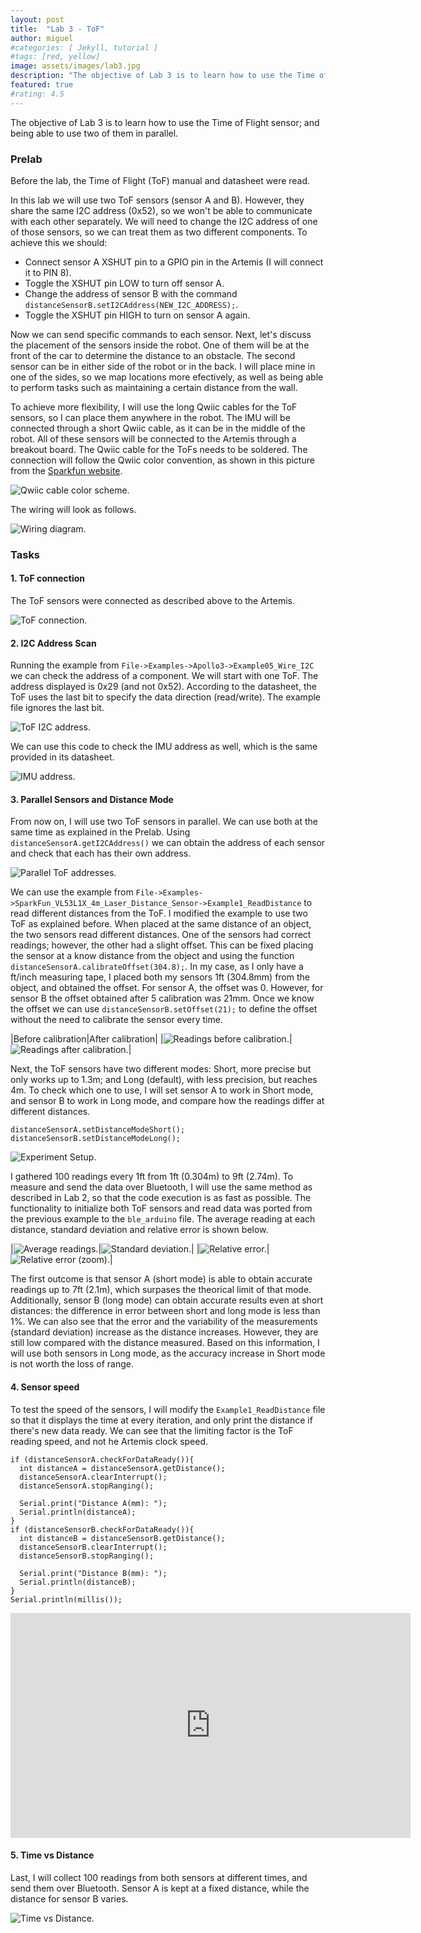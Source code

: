 ```yaml
---
layout: post
title:  "Lab 3 - ToF"
author: miguel
#categories: [ Jekyll, tutorial ]
#tags: [red, yellow]
image: assets/images/lab3.jpg
description: "The objective of Lab 3 is to learn how to use the Time of Flight sensor; and being able to use two of them in parallel."
featured: true
#rating: 4.5
---
```

The objective of Lab 3 is to learn how to use the Time of Flight sensor; and being able to use two of them in parallel.

### Prelab

Before the lab, the Time of Flight (ToF) manual and datasheet were read. 

In this lab we will use two ToF sensors (sensor A and B). However, they share the same I2C address (0x52), so we won't be able to communicate with each other separately. We will need to change the I2C address of one of those sensors, so we can treat them as two different components. To achieve this we should:

- Connect sensor A XSHUT pin to a GPIO pin in the Artemis (I will connect it to PIN 8).
- Toggle the XSHUT pin LOW to turn off sensor A.
- Change the address of sensor B with the command `distanceSensorB.setI2CAddress(NEW_I2C_ADDRESS);`.
- Toggle the XSHUT pin HIGH to turn on sensor A again.

Now we can send specific commands to each sensor. Next, let's discuss the placement of the sensors inside the robot. One of them will be at the front of the car to determine the distance to an obstacle. The second sensor can be in either side of the robot or in the back. I will place mine in one of the sides, so we map locations more efectively, as well as being able to perform tasks such as maintaining a certain distance from the wall. 

To achieve more flexibility, I will use the long Qwiic cables for the ToF sensors, so I can place them anywhere in the robot. The IMU will be connected through a short Qwiic cable, as it can be in the middle of the robot. All of these sensors will be connected to the Artemis through a breakout board. The Qwiic cable for the ToFs needs to be soldered. The connection will follow the Qwiic color convention, as shown in this picture from the <a href="https://www.sparkfun.com/qwiic" target="_blank">Sparkfun website</a>.

<img class= "img_post" src="{{ site.baseurl }}/assets/images/lab3/qwiic.png" alt="Qwiic cable color scheme.">

The wiring will look as follows.

<img class= "img_post" src="{{ site.baseurl }}/assets/images/lab3/wires.jpg" alt="Wiring diagram.">

### Tasks

#### 1. ToF connection
The ToF sensors were connected as described above to the Artemis.

<img class= "img_post" src="{{ site.baseurl }}/assets/images/lab3/connection.jpg" alt="ToF connection.">

#### 2. I2C Address Scan

Running the example from `File->Examples->Apollo3->Example05_Wire_I2C` we can check the address of a component. We will start with one ToF. The address displayed is 0x29 (and not 0x52). According to the datasheet, the ToF uses the last bit to specify the data direction (read/write). The example file ignores the last bit.

<img class= "img_post" src="{{ site.baseurl }}/assets/images/lab3/tof_addr.png" alt="ToF I2C address.">

We can use this code to check the IMU address as well, which is the same provided in its datasheet.

<img class= "img_post" src="{{ site.baseurl }}/assets/images/lab3/imu_addr.png" alt="IMU address.">

#### 3. Parallel Sensors and Distance Mode
From now on, I will use two ToF sensors in parallel. We can use both at the same time as explained in the Prelab. Using `distanceSensorA.getI2CAddress()` we can obtain the address of each sensor and check that each has their own address.

<img class= "img_post" src="{{ site.baseurl }}/assets/images/lab3/parallel_addr.png" alt="Parallel ToF addresses.">

We can use the example from `File->Examples->SparkFun_VL53L1X_4m_Laser_Distance_Sensor->Example1_ReadDistance` to read different distances from the ToF. I modified the example to use two ToF as explained before. When placed at the same distance of an object, the two sensors read different distances. One of the sensors had correct readings; however, the other had a slight offset. This can be fixed placing the sensor at a know distance from the object and using the function `distanceSensorA.calibrateOffset(304.8);`. In my case, as I only have a ft/inch measuring tape, I placed both my sensors 1ft (304.8mm) from the object, and obtained the offset. For sensor A, the offset was 0. However, for sensor B the offset obtained after 5 calibration was 21mm. Once we know the offset we can use `distanceSensorB.setOffset(21);` to define the offset without the need to calibrate the sensor every time.

|Before calibration|After calibration|
|<img class= "img_post" src="{{ site.baseurl }}/assets/images/lab3/before_calib.png" alt="Readings before calibration.">|<img class= "img_post" src="{{ site.baseurl }}/assets/images/lab3/after_calib.png" alt="Readings after calibration.">|

Next, the ToF sensors have two different modes: Short, more precise but only works up to 1.3m; and Long (default), with less precision, but reaches 4m. To check which one to use, I will set sensor A to work in Short mode, and sensor B to work in Long mode, and compare how the readings differ at different distances. 


```
distanceSensorA.setDistanceModeShort();
distanceSensorB.setDistanceModeLong();
```
<img class= "img_post" src="{{ site.baseurl }}/assets/images/lab3/setup.jpg" alt="Experiment Setup.">

I gathered 100 readings every 1ft from 1ft (0.304m) to 9ft (2.74m). To measure and send the data over Bluetooth, I will use the same method as described in Lab 2, so that the code execution is as fast as possible. The functionality to initialize both ToF sensors and read data was ported from the previous example to the `ble_arduino` file. The average reading at each distance, standard deviation and relative error is shown below.

|<img class= "img_post" src="{{ site.baseurl }}/assets/images/lab3/avg_dist.png" alt="Average readings.">|<img class= "img_post" src="{{ site.baseurl }}/assets/images/lab3/std_dev.png" alt="Standard deviation.">|
|<img class= "img_post" src="{{ site.baseurl }}/assets/images/lab3/err_full.png" alt="Relative error.">|<img class= "img_post" src="{{ site.baseurl }}/assets/images/lab3/err_zoom.png" alt="Relative error (zoom).">|

The first outcome is that sensor A (short mode) is able to obtain accurate readings up to 7ft (2.1m), which surpases the theorical limit of that mode. Additionally, sensor B (long mode) can obtain accurate results even at short distances: the difference in error between short and long mode is less than 1%. We can also see that the error and the variability of the measurements (standard deviation) increase as the distance increases. However, they are still low compared with the distance measured. Based on this information, I will use both sensors in Long mode, as the accuracy increase in Short mode is not worth the loss of range.

#### 4. Sensor speed
To test the speed of the sensors, I will modify the `Example1_ReadDistance` file so that it displays the time at every iteration, and only print the distance if there's new data ready. We can see that the limiting factor is the ToF reading speed, and not he Artemis clock speed.

```
if (distanceSensorA.checkForDataReady()){
  int distanceA = distanceSensorA.getDistance();
  distanceSensorA.clearInterrupt();
  distanceSensorA.stopRanging();

  Serial.print("Distance A(mm): ");
  Serial.println(distanceA);
}
if (distanceSensorB.checkForDataReady()){
  int distanceB = distanceSensorB.getDistance();
  distanceSensorB.clearInterrupt();
  distanceSensorB.stopRanging();

  Serial.print("Distance B(mm): ");
  Serial.println(distanceB);
}
Serial.println(millis());
```

<iframe width="640" height="360" frameborder="0" allowfullscreen
src="https://www.youtube.com/embed/7Af634WRSkA">
</iframe>

#### 5. Time vs Distance
Last, I will collect 100 readings from both sensors at different times, and send them over Bluetooth. Sensor A is kept at a fixed distance, while the distance for sensor B varies.

<img class= "img_post" src="{{ site.baseurl }}/assets/images/lab3/time_v_dist.png" alt="Time vs Distance.">
